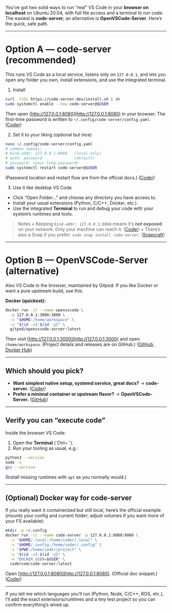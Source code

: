 You’ve got two solid ways to run “real” VS Code in your **browser on localhost** on Ubuntu 20.04, with full file access and a terminal to run code. The easiest is **code-server**; an alternative is **OpenVSCode-Server**. Here’s the quick, safe path.

---

# Option A — code-server (recommended)

This runs VS Code as a local service, listens only on `127.0.0.1`, and lets you open any folder you own, install extensions, and use the integrated terminal.

1. Install

```bash
curl -fsSL https://code-server.dev/install.sh | sh
sudo systemctl enable --now code-server@$USER
```

Then open [http://127.0.0.1:8080](http://127.0.0.1:8080) in your browser. The first-time password is written to `~/.config/code-server/config.yaml`. ([Coder][1])

2. Set it to your liking (optional but nice)

```bash
nano ~/.config/code-server/config.yaml
# common tweaks:
# bind-addr: 127.0.0.1:8080   (local only)
# auth: password              (default)
# password: <your-long-password>
sudo systemctl restart code-server@$USER
```

(Password location and restart flow are from the official docs.) ([Coder][2])

3. Use it like desktop VS Code

* Click “Open Folder…” and choose any directory you have access to.
* Install your usual extensions (Python, C/C++, Docker, etc.).
* Use the integrated **Terminal** to run and debug your code with your system’s runtimes and tools.

> Notes
> • Keeping `bind-addr: 127.0.0.1:8080` means it’s **not exposed** on your network. Only your machine can reach it. ([Coder][3])
> • There’s also a Snap if you prefer: `sudo snap install code-server`. ([Snapcraft][4])

---

# Option B — OpenVSCode-Server (alternative)

Also VS Code in the browser, maintained by Gitpod. If you like Docker or want a pure upstream build, use this.

**Docker (quickest):**

```bash
docker run -it --name openvscode \
  -p 127.0.0.1:3000:3000 \
  -v "$HOME:/home/workspace" \
  -u "$(id -u):$(id -g)" \
  gitpod/openvscode-server:latest
```

Then visit [http://127.0.0.1:3000](http://127.0.0.1:3000) and open `/home/workspace`. (Project details and releases are on GitHub.) ([GitHub][5], [Docker Hub][6])

---

## Which should you pick?

* **Want simplest native setup, systemd service, great docs?** → **code-server.** ([Coder][1])
* **Prefer a minimal container or upstream flavor?** → **OpenVSCode-Server.** ([GitHub][5])

---

## Verify you can “execute code”

Inside the browser VS Code:

1. Open the **Terminal** (\`Ctrl+\`\`).
2. Run your tooling as usual, e.g.:

```bash
python3 --version
node -v
gcc --version
```

(Install missing runtimes with `apt` as you normally would.)

---

## (Optional) Docker way for code-server

If you really want it containerized but still local, here’s the official example (mounts your config and current folder; adjust volumes if you want more of your FS available):

```bash
mkdir -p ~/.config
docker run -it --name code-server -p 127.0.0.1:8080:8080 \
  -v "$HOME/.local:/home/coder/.local" \
  -v "$HOME/.config:/home/coder/.config" \
  -v "$PWD:/home/coder/project" \
  -u "$(id -u):$(id -g)" \
  -e "DOCKER_USER=$USER" \
  codercom/code-server:latest
```

Open [http://127.0.0.1:8080](http://127.0.0.1:8080). (Official doc snippet.) ([Coder][1])

---

If you tell me which languages you’ll run (Python, Node, C/C++, ROS, etc.), I’ll add the exact extensions/runtimes and a tiny test project so you can confirm everything’s wired up.

[1]: https://coder.com/docs/code-server/install "Install code-server: OS Instructions for VS Code | code-server Docs"
[2]: https://coder.com/docs/code-server/install?utm_source=chatgpt.com "Install code-server: OS Instructions for VS Code"
[3]: https://coder.com/docs/code-server/guide?utm_source=chatgpt.com "Securely Access & Expose code-server - Coder"
[4]: https://snapcraft.io/install/code-server/ubuntu?utm_source=chatgpt.com "Install code-server on Ubuntu using the Snap Store"
[5]: https://github.com/gitpod-io/openvscode-server?utm_source=chatgpt.com "gitpod-io/openvscode-server: Run upstream VS Code on a ..."
[6]: https://hub.docker.com/r/linuxserver/openvscode-server?utm_source=chatgpt.com "linuxserver/openvscode-server - Docker Image"
